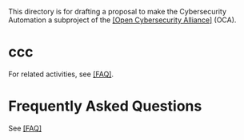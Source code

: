 This directory is for drafting a proposal
to make the Cybersecurity Automation
a subproject of the
[[Open Cybersecurity Alliance]](https://opencybersecurityalliance.org/) (OCA).

# ccc

For related activities, see [[FAQ]](./OCA-Automation-FAQ.md).

# Frequently Asked Questions
See [[FAQ]](./OCA-Automation-FAQ.md)
